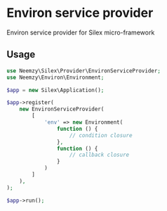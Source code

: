 # Environ service provider

Environ service provider for Silex micro-framework

## Usage

```php
use Neemzy\Silex\Provider\EnvironServiceProvider;
use Neemzy\Environ\Environment;

$app = new Silex\Application();

$app->register(
    new EnvironServiceProvider(
        [
            'env' => new Environment(
                function () {
                    // condition closure
                },
                function () {
                    // callback closure
                }
            )
        ]
    ),
);

$app->run();
```
